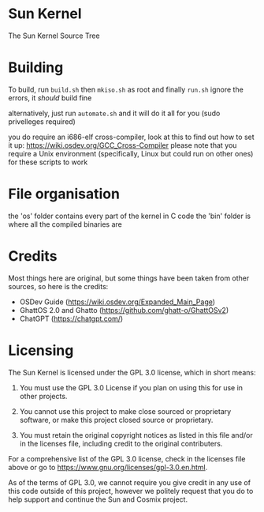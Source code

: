# Sun Kernel
The Sun Kernel Source Tree

# Building
To build, run `build.sh` then `mkiso.sh` as root and finally `run.sh`
ignore the errors, it *should* build fine

alternatively, just run `automate.sh` and it will do it all for you (sudo privelleges required)

you do require an i686-elf cross-compiler, look at this to find out how to set it up: https://wiki.osdev.org/GCC_Cross-Compiler
please note that you require a Unix environment (specifically, Linux but could run on other ones) for these scripts to work

# File organisation
the 'os' folder contains every part of the kernel in C code
the 'bin' folder is where all the compiled binaries are

# Credits
Most things here are original, but some things have been taken from other sources, so here is the credits:
* OSDev Guide (https://wiki.osdev.org/Expanded_Main_Page)
* GhattOS 2.0 and Ghatto (https://github.com/ghatt-o/GhattOSv2)
* ChatGPT (https://chatgpt.com/)

# Licensing
The Sun Kernel is licensed under the GPL 3.0 license, which in short means:
1. You must use the GPL 3.0 License if you plan on using this for use in other projects.

2. You cannot use this project to make close sourced or proprietary software, or make this project closed source or proprietary.

3. You must retain the original copyright notices as listed in this file and/or in the licenses file, including credit to the original contributers.

For a comprehensive list of the GPL 3.0 license, check in the licenses file above or go to https://www.gnu.org/licenses/gpl-3.0.en.html.

As of the terms of GPL 3.0, we cannot require you give credit in any use of this code outside of this project, however we politely request that you do to help support and continue the Sun and Cosmix project.
